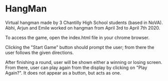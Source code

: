 # HangMan
Virtual hangman made by 3 Chantilly High School students (based in NoVA).
Abhi, Arjun and Emile worked on hangman from April 3rd to April 7th 2020.

To access the game, open the index.html file in your chrome browser.

Clicking the "Start Game" button should prompt the user; from there the user follows the given directions.

After finishing a round, user will be shown either a winning or losing screen. From there, user can play again from the display by clicking on "Play Again?". It does not appear as a button, but acts as one.
